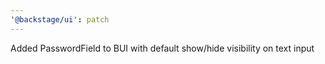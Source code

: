 ```yaml
---
'@backstage/ui': patch
---
```


Added PasswordField to BUI with default show/hide visibility on text input
